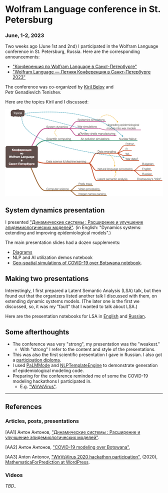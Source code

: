 # Wolfram Language conference in St. Petersburg
### **June, 1-2, 2023**

Two weeks ago (June 1st and 2nd) I participated in the Wolfram Language conference in St. Petersburg, Russia.
Here are the corresponding announcements:

- ["Конференция по Wolfram Language в Санкт-Петербурге"](https://pikabu.ru/story/konferentsiya_po_wolfram_language_v_sanktpeterburge_10203980)
- ["Wolfram Language — Летняя Конференция в Санкт-Петербурге 2023"](https://habr.com/ru/news/732252/)

The conference was co-organized by 
[Kiril Belov](https://community.wolfram.com/web/kirillbelovtest) and  
Petr Genadievich Tenishev.

Here are the topics Kiril and I discussed:

[![](./Diagrams/WL-Conference-St.Petersburg-mind-map.png)](./Diagrams/WL-Conference-St.Petersburg-mind-map.pdf)

## System dynamics presentation

I presented
["Динамические системы : Расширение и улучшение эпидемиологических моделей"](./Markdown/Dynamic-systems-and-extensions-Russian.md).
(in English: "Dynamics systems: extending and improving epidemiological models".)

The main presentation slides had a dozen supplements:
- [Diagrams](./Diagrams)
- NLP and AI utilization demos notebook
- [Geo-spatial simulations of COVID-19 over Botswana notebook](./Markdown/COVID-19-simulations-over-Botswana-2023-Russian.md). 

## Making two presentations 

Interestingly, I first prepared a Latent Semantic Analysis (LSA) talk, but then found out
that the organizers listed another talk I discussed with them, on extending dynamic systems models. 
(The later one is the first we discussed, so, it was my "fault" that I wanted to talk about LSA.)

Here are the presentation notebooks for LSA in 
[English](./Notebooks/LSA-workflows-English.nb) and 
[Russian](./Notebooks/LSA-workflows-Russian.nb).

## Some afterthoughts

- Тhe conference was very "strong", my presentation was the "weakest."
  - With "strong" I refer to the content and style of the presentations.
- This was also the first scientific presentation I gave in Russian.
I also got a [participation diploma](./Diagrams/Diplom.jpeg).
- I used [PaLMMode](https://resources.wolframcloud.com/PacletRepository/resources/AntonAntonov/PaLMMode/) 
and [NLPTemplateEngine](https://resources.wolframcloud.com/PacletRepository/resources/AntonAntonov/NLPTemplateEngine/) 
to demonstrate generation of epidemiological modeling code.
- Preparing for the conference reminded me of some the COVID-19 modeling hackathons I participated in.
  - E.g. ["WirVsVirus"](https://mathematicaforprediction.wordpress.com/2020/03/24/wirvsvirus-2020-hackathon-participation/).

------

## References

### Articles, posts, presentations

[AA1] Антон Антонов,
["Динамические системы : Расширение и улучшение эпидемиологических моделей"](./Markdown/Dynamic-systems-and-extensions-Russian.md).

[AA2] Антон Антонов,
["COVID-19 modeling over Botswana"](./Markdown/COVID-19-simulations-over-Botswana-2023-Russian.md),

[AA3] Anton Antonov,
["WirVsVirus 2020 hackathon participation"](https://mathematicaforprediction.wordpress.com/2020/03/24/wirvsvirus-2020-hackathon-participation/),
(2020),
[MathematicaForPrediction at WordPress](https://mathematicaforprediction.wordpress.com).

### Videos

*TBD..*